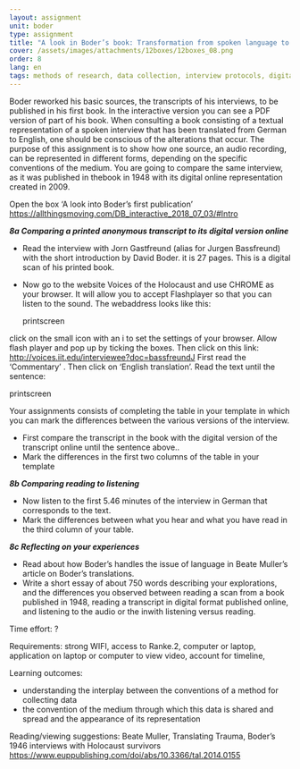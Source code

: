 ```yaml
---
layout: assignment
unit: boder
type: assignment
title: "A look in Boder’s book: Transformation from spoken language to typed text"
cover: /assets/images/attachments/12boxes/12boxes_08.png
order: 8
lang: en
tags: methods of research, data collection, interview protocols, digital archives, privacy, oral history, qualitative data
---
```



Boder reworked his basic sources, the transcripts of his interviews, to be published in his first book. In the interactive version you can see a PDF  version of part of his book. When consulting a book consisting of a textual representation of a spoken interview that has been translated from German to English, one should be conscious of the alterations that occur.
The purpose of this assignment is to show how one source, an audio recording,  can be  represented in different forms, depending on the specific  conventions of the medium.  You are going to compare the same interview, as it was published in thebook in 1948 with its digital online representation created  in 2009.


<!-- more -->

<!-- briefing-student -->

Open the box  ‘A look into Boder’s first publication’
https://allthingsmoving.com/DB_interactive_2018_07_03/#Intro

<!--section --> 
***8a  Comparing a printed anonymous transcript to its digital version online***

- Read the interview with Jorn Gastfreund (alias for Jurgen Bassfreund) with the short introduction by David Boder. it is 27 pages. This is a digital scan of his printed book.
- Now go to the website Voices of the Holocaust  and use CHROME as your browser. It will allow you to accept Flashplayer so that you can listen to the sound. The webaddress looks like this:

  printscreen            

click on the small icon with an i  to set the settings of your browser. Allow  flash player and pop up by ticking the boxes.
Then click on this  link:
http://voices.iit.edu/interviewee?doc=bassfreundJ
First read the ‘Commentary’ . Then click on ‘English translation’.
Read the text until the sentence:

printscreen

Your assignments consists of completing  the table in your template in which you can mark the differences between the various versions of the interview.
- First compare the transcript in the book with the digital version of the transcript online until the sentence above..
- Mark the differences in the first two columns of the table in your template


<!--section --> 
***8b Comparing reading to listening***

- Now listen to the first 5.46 minutes of the interview in German that corresponds to the text.
- Mark the differences between what you hear and what you have read in the third column of your table.


<!--section --> 
***8c Reflecting on your experiences***

- Read about how Boder’s handles the issue of language in Beate Muller’s article on Boder’s translations.
- Write a short essay of about 750 words describing your explorations, and the differences you observed  between reading a scan from a book published in 1948, reading a transcript in digital format published online, and listening to the audio or the inwith listening versus reading.


<!-- briefing-lecturers -->

Time effort: ?

Requirements:  strong WIFI, access to Ranke.2, computer or laptop, application on laptop or computer to view video,
account for timeline,

Learning outcomes:
- understanding the interplay between the conventions of a method for collecting data
- the convention of the medium through which this data is shared and spread and the appearance of its representation

Reading/viewing  suggestions:
Beate Muller, Translating Trauma, Boder’s 1946 interviews with Holocaust survivors https://www.euppublishing.com/doi/abs/10.3366/tal.2014.0155
